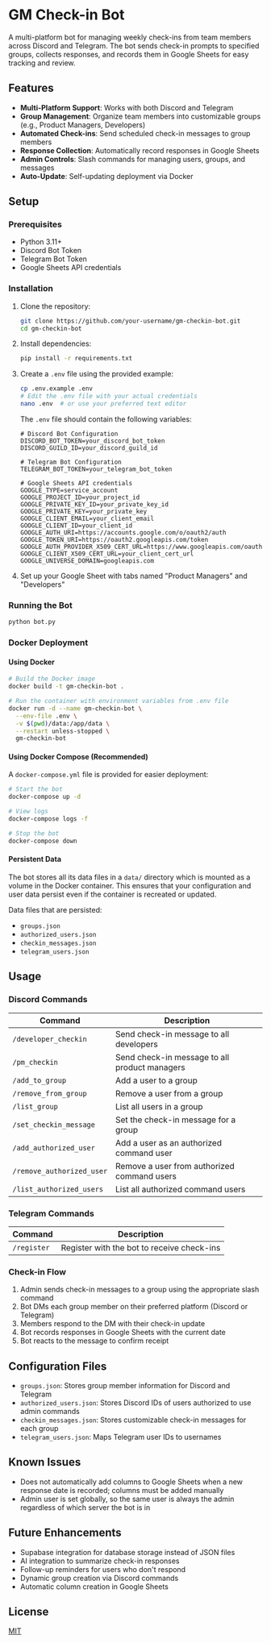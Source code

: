 # GM Check-in Bot

A multi-platform bot for managing weekly check-ins from team members across Discord and Telegram. The bot sends check-in prompts to specified groups, collects responses, and records them in Google Sheets for easy tracking and review.

## Features

- **Multi-Platform Support**: Works with both Discord and Telegram
- **Group Management**: Organize team members into customizable groups (e.g., Product Managers, Developers)
- **Automated Check-ins**: Send scheduled check-in messages to group members
- **Response Collection**: Automatically record responses in Google Sheets
- **Admin Controls**: Slash commands for managing users, groups, and messages
- **Auto-Update**: Self-updating deployment via Docker

## Setup

### Prerequisites

- Python 3.11+
- Discord Bot Token
- Telegram Bot Token
- Google Sheets API credentials

### Installation

1. Clone the repository:
   ```bash
   git clone https://github.com/your-username/gm-checkin-bot.git
   cd gm-checkin-bot
   ```

2. Install dependencies:
   ```bash
   pip install -r requirements.txt
   ```

3. Create a `.env` file using the provided example:
   ```bash
   cp .env.example .env
   # Edit the .env file with your actual credentials
   nano .env  # or use your preferred text editor
   ```
   
   The `.env` file should contain the following variables:
   ```
   # Discord Bot Configuration
   DISCORD_BOT_TOKEN=your_discord_bot_token
   DISCORD_GUILD_ID=your_discord_guild_id
   
   # Telegram Bot Configuration
   TELEGRAM_BOT_TOKEN=your_telegram_bot_token
   
   # Google Sheets API credentials
   GOOGLE_TYPE=service_account
   GOOGLE_PROJECT_ID=your_project_id
   GOOGLE_PRIVATE_KEY_ID=your_private_key_id
   GOOGLE_PRIVATE_KEY=your_private_key
   GOOGLE_CLIENT_EMAIL=your_client_email
   GOOGLE_CLIENT_ID=your_client_id
   GOOGLE_AUTH_URI=https://accounts.google.com/o/oauth2/auth
   GOOGLE_TOKEN_URI=https://oauth2.googleapis.com/token
   GOOGLE_AUTH_PROVIDER_X509_CERT_URL=https://www.googleapis.com/oauth2/v1/certs
   GOOGLE_CLIENT_X509_CERT_URL=your_client_cert_url
   GOOGLE_UNIVERSE_DOMAIN=googleapis.com
   ```

4. Set up your Google Sheet with tabs named "Product Managers" and "Developers"

### Running the Bot

```bash
python bot.py
```

### Docker Deployment

#### Using Docker

```bash
# Build the Docker image
docker build -t gm-checkin-bot .

# Run the container with environment variables from .env file
docker run -d --name gm-checkin-bot \
  --env-file .env \
  -v $(pwd)/data:/app/data \
  --restart unless-stopped \
  gm-checkin-bot
```

#### Using Docker Compose (Recommended)

A `docker-compose.yml` file is provided for easier deployment:

```bash
# Start the bot
docker-compose up -d

# View logs
docker-compose logs -f

# Stop the bot
docker-compose down
```

#### Persistent Data

The bot stores all its data files in a `data/` directory which is mounted as a volume in the Docker container. This ensures that your configuration and user data persist even if the container is recreated or updated.

Data files that are persisted:
- `groups.json`
- `authorized_users.json`
- `checkin_messages.json`
- `telegram_users.json`

## Usage

### Discord Commands

| Command | Description |
|---------|-------------|
| `/developer_checkin` | Send check-in message to all developers |
| `/pm_checkin` | Send check-in message to all product managers |
| `/add_to_group` | Add a user to a group |
| `/remove_from_group` | Remove a user from a group |
| `/list_group` | List all users in a group |
| `/set_checkin_message` | Set the check-in message for a group |
| `/add_authorized_user` | Add a user as an authorized command user |
| `/remove_authorized_user` | Remove a user from authorized command users |
| `/list_authorized_users` | List all authorized command users |

### Telegram Commands

| Command | Description |
|---------|-------------|
| `/register` | Register with the bot to receive check-ins |

### Check-in Flow

1. Admin sends check-in messages to a group using the appropriate slash command
2. Bot DMs each group member on their preferred platform (Discord or Telegram)
3. Members respond to the DM with their check-in update
4. Bot records responses in Google Sheets with the current date
5. Bot reacts to the message to confirm receipt

## Configuration Files

- `groups.json`: Stores group member information for Discord and Telegram
- `authorized_users.json`: Stores Discord IDs of users authorized to use admin commands
- `checkin_messages.json`: Stores customizable check-in messages for each group
- `telegram_users.json`: Maps Telegram user IDs to usernames

## Known Issues

- Does not automatically add columns to Google Sheets when a new response date is recorded; columns must be added manually
- Admin user is set globally, so the same user is always the admin regardless of which server the bot is in

## Future Enhancements

- Supabase integration for database storage instead of JSON files
- AI integration to summarize check-in responses
- Follow-up reminders for users who don't respond
- Dynamic group creation via Discord commands
- Automatic column creation in Google Sheets


## License

[MIT](LICENSE)
